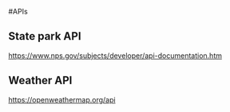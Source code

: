#APIs

## State park API
https://www.nps.gov/subjects/developer/api-documentation.htm
## Weather API
https://openweathermap.org/api
